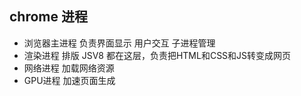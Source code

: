 ## chrome 进程
- 浏览器主进程 负责界面显示 用户交互 子进程管理
- 渲染进程 排版 JSV8 都在这层，负责把HTML和CSS和JS转变成网页
- 网络进程 加载网络资源
- GPU进程 加速页面生成